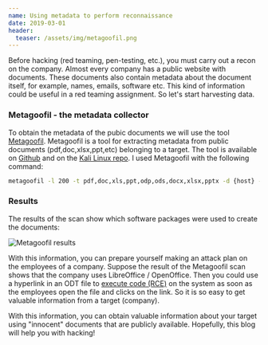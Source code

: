 ```yaml
---
name: Using metadata to perform reconnaissance
date: 2019-03-01
header: 
  teaser: /assets/img/metagoofil.png
---
```


Before hacking (red teaming, pen-testing, etc.), you must carry out a recon on the company. Almost every company has a public website with documents. These documents also contain metadata about the document itself, for example, names, emails, software etc. This kind of information could be useful in a red teaming assignment. So let's start harvesting data.

### Metagoofil  - the metadata collector

To obtain the metadata of the pubic documents we will use the tool [Metagoofil](http://www.edge-security.com/metagoofil.php). Metagoofil is a tool for extracting metadata from public documents (pdf,doc,xlsx,ppt,etc) belonging to a target. The tool is available on [Github](https://github.com/laramies/metagoofil) and on the [Kali Linux repo](https://tools.kali.org/information-gathering/metagoofil). I used Metagoofil with the following command:
```bash
metagoofil -l 200 -t pdf,doc,xls,ppt,odp,ods,docx,xlsx,pptx -d {host} -o {host} -f {host.html}
```

### Results

The results of the scan show which software packages were used to create the documents:

![Metagoofil results]({{site.url}}/assets/img/metagoofil-results.png)

With this information, you can prepare yourself making an attack plan on the employees of a company. Suppose the result of the Metagoofil scan shows that the company uses LibreOffice / OpenOffice. Then you could use a hyperlink in an ODT file to [execute code (RCE)](https://thehackernews.com/2019/02/hacking-libreoffice-openoffice.html) on the system as soon as the employees open the file and clicks on the link. So it is so easy to get valuable information from a target (company).

With this information, you can obtain valuable information about your target using "innocent" documents that are publicly available. Hopefully, this blog will help you with hacking!
